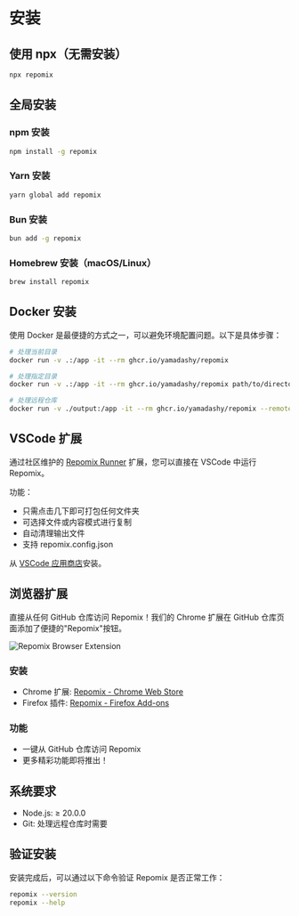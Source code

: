 # 安装

## 使用 npx（无需安装）

```bash
npx repomix
```

## 全局安装

### npm 安装
```bash
npm install -g repomix
```

### Yarn 安装
```bash
yarn global add repomix
```

### Bun 安装
```bash
bun add -g repomix
```

### Homebrew 安装（macOS/Linux）
```bash
brew install repomix
```

## Docker 安装

使用 Docker 是最便捷的方式之一，可以避免环境配置问题。以下是具体步骤：

```bash
# 处理当前目录
docker run -v .:/app -it --rm ghcr.io/yamadashy/repomix

# 处理指定目录
docker run -v .:/app -it --rm ghcr.io/yamadashy/repomix path/to/directory

# 处理远程仓库
docker run -v ./output:/app -it --rm ghcr.io/yamadashy/repomix --remote yamadashy/repomix
```

## VSCode 扩展

通过社区维护的 [Repomix Runner](https://marketplace.visualstudio.com/items?itemName=DorianMassoulier.repomix-runner) 扩展，您可以直接在 VSCode 中运行 Repomix。

功能：
- 只需点击几下即可打包任何文件夹
- 可选择文件或内容模式进行复制
- 自动清理输出文件
- 支持 repomix.config.json

从 [VSCode 应用商店](https://marketplace.visualstudio.com/items?itemName=DorianMassoulier.repomix-runner)安装。

## 浏览器扩展

直接从任何 GitHub 仓库访问 Repomix！我们的 Chrome 扩展在 GitHub 仓库页面添加了便捷的"Repomix"按钮。

![Repomix Browser Extension](/images/docs/browser-extension.png)

### 安装
- Chrome 扩展: [Repomix - Chrome Web Store](https://chromewebstore.google.com/detail/repomix/fimfamikepjgchehkohedilpdigcpkoa)
- Firefox 插件: [Repomix - Firefox Add-ons](https://addons.mozilla.org/firefox/addon/repomix/)

### 功能
- 一键从 GitHub 仓库访问 Repomix
- 更多精彩功能即将推出！

## 系统要求

- Node.js: ≥ 20.0.0
- Git: 处理远程仓库时需要

## 验证安装

安装完成后，可以通过以下命令验证 Repomix 是否正常工作：

```bash
repomix --version
repomix --help
```
